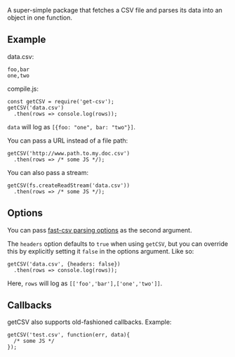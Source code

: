 A super-simple package that fetches a CSV file and parses its data into an object in one function.

## Example ##

data.csv:

```
foo,bar
one,two
```

compile.js:

```
const getCSV = require('get-csv');
getCSV('data.csv')
  .then(rows => console.log(rows));
```

`data` will log as `[{foo: "one", bar: "two"}]`.

You can pass a URL instead of a file path:

```
getCSV('http://www.path.to.my.doc.csv')
  .then(rows => /* some JS */);
```

You can also pass a stream:

```
getCSV(fs.createReadStream('data.csv'))
  .then(rows => /* some JS */);
```

## Options ##

You can pass [fast-csv parsing options](https://github.com/C2FO/fast-csv#parsing) as the second argument.

The `headers` option defaults to `true` when using `getCSV`, but you can override this by explicitly setting it `false` in the options argument. Like so:

```
getCSV('data.csv', {headers: false})
  .then(rows => console.log(rows));
```

Here, `rows` will log as `[['foo','bar'],['one','two']]`.

## Callbacks ##

getCSV also supports old-fashioned callbacks. Example:

```
getCSV('test.csv', function(err, data){
  /* some JS */
});
```
